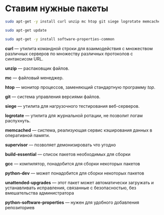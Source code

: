# Ставим нужные пакеты

```bash  
sudo apt-get -y install curl unzip mc htop git siege logrotate memcached supervisor build-essential gcc python-dev unattended-upgrades python-software-properties
```

```bash 
sudo apt-get update
```

```bash 
sudo apt-get -y install software-properties-common  
```

__curl__ — утилита командной строки для взаимодействия с множеством различных серверов по множеству различных протоколов с синтаксисом URL. 

__unzip__ — распаковщик файлов.

__mc__ — файловый менеджер.

__htop__ — монитор процессов, заменяющий стандартную программу _top_.

__git__ — система управления версиями файлов.

__siege__ — утилита для нагрузочного тестирования веб-серверов.

__logrotate__ — утилита для журнальной ротации, не позволит логам распухнуть.

__memcached__ — система, реализующая сервис кэширования данных в оперативной памяти.

__supervisor__ — позволяет демонизировать что угодно

__build-essential__ — список пакетов необходимых для сборки

__gcc__ —  компилятор, понадобится для сборки некоторых пакетов

__python-dev__ — может понадобится для сборки некоторых пакетов

__unattended-upgrades__ — этот пакет может автоматически загружать и устанавливать исправления, связанные с безопасностью, без вмешательства администратора

__python-software-properties__ — нужен для удобного добавления репозиториев
